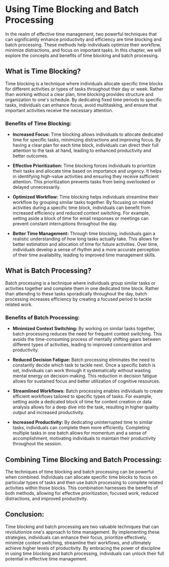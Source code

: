 Using Time Blocking and Batch Processing
=================================================

In the realm of effective time management, two powerful techniques that can significantly enhance productivity and efficiency are time blocking and batch processing. These methods help individuals optimize their workflow, minimize distractions, and focus on important tasks. In this chapter, we will explore the concepts and benefits of time blocking and batch processing.

**What is Time Blocking?**
--------------------------

Time blocking is a technique where individuals allocate specific time blocks for different activities or types of tasks throughout their day or week. Rather than working without a clear plan, time blocking provides structure and organization to one's schedule. By dedicating fixed time periods to specific tasks, individuals can enhance focus, avoid multitasking, and ensure that important activities receive the necessary attention.

### **Benefits of Time Blocking:**

* **Increased Focus:** Time blocking allows individuals to allocate dedicated time for specific tasks, minimizing distractions and improving focus. By having a clear plan for each time block, individuals can direct their full attention to the task at hand, leading to enhanced productivity and better outcomes.

* **Effective Prioritization:** Time blocking forces individuals to prioritize their tasks and allocate time based on importance and urgency. It helps in identifying high-value activities and ensuring they receive sufficient attention. This prioritization prevents tasks from being overlooked or delayed unnecessarily.

* **Optimized Workflow:** Time blocking helps individuals streamline their workflow by grouping similar tasks together. By focusing on related activities during a specific time block, individuals can benefit from increased efficiency and reduced context switching. For example, setting aside a block of time for email responses or meetings can prevent constant interruptions throughout the day.

* **Better Time Management:** Through time blocking, individuals gain a realistic understanding of how long tasks actually take. This allows for better estimation and allocation of time for future activities. Over time, individuals develop a sense of rhythm and a more accurate perception of their time availability, leading to improved time management skills.

**What is Batch Processing?**
-----------------------------

Batch processing is a technique where individuals group similar tasks or activities together and complete them in one dedicated time block. Rather than attending to these tasks sporadically throughout the day, batch processing increases efficiency by creating a focused period to tackle related work.

### **Benefits of Batch Processing:**

* **Minimized Context Switching:** By working on similar tasks together, batch processing reduces the need for frequent context switching. This avoids the time-consuming process of mentally shifting gears between different types of activities, leading to improved concentration and productivity.

* **Reduced Decision Fatigue:** Batch processing eliminates the need to constantly decide which task to tackle next. Once a specific batch is set, individuals can work through it systematically without wasting mental energy on decision-making. This reduction in decision fatigue allows for sustained focus and better utilization of cognitive resources.

* **Streamlined Workflows:** Batch processing enables individuals to create efficient workflows tailored to specific types of tasks. For example, setting aside a dedicated block of time for content creation or data analysis allows for a deep dive into the task, resulting in higher quality output and increased productivity.

* **Increased Productivity:** By dedicating uninterrupted time to similar tasks, individuals can complete them more efficiently. Completing multiple tasks in one batch allows for momentum and a sense of accomplishment, motivating individuals to maintain their productivity throughout the session.

**Combining Time Blocking and Batch Processing:**
-------------------------------------------------

The techniques of time blocking and batch processing can be powerful when combined. Individuals can allocate specific time blocks to focus on particular types of tasks and then use batch processing to complete related activities within those blocks. This combination harnesses the benefits of both methods, allowing for effective prioritization, focused work, reduced distractions, and improved productivity.

**Conclusion:**
---------------

Time blocking and batch processing are two valuable techniques that can revolutionize one's approach to time management. By implementing these strategies, individuals can enhance their focus, prioritize effectively, minimize context switching, streamline their workflows, and ultimately achieve higher levels of productivity. By embracing the power of discipline in using time blocking and batch processing, individuals can unlock their full potential in effective time management.

